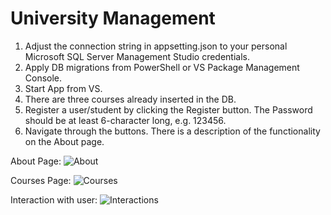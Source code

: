 # University Management

1. Adjust the connection string in appsetting.json to your personal Microsoft SQL Server Management Studio credentials.
2. Apply DB migrations from PowerShell or VS Package Management Console.
3. Start App from VS.
4. There are three courses already inserted in the DB.
5. Register a user/student by clicking the Register button. The Password should be at least 6-character long, e.g. 123456.
6. Navigate through the buttons. There is a description of the functionality on the About page.

About Page:
![About](https://user-images.githubusercontent.com/16295084/215743798-9774b95c-e02d-4838-ba96-7c04026d47a5.png)

Courses Page:
![Courses](https://user-images.githubusercontent.com/16295084/215774698-2cb601a4-54d8-41a3-b820-0326f4e9e516.png)

Interaction with user:
![Interactions](https://user-images.githubusercontent.com/16295084/215743684-e2687c49-8036-4fe4-8eae-91f4e5d507d0.png)
